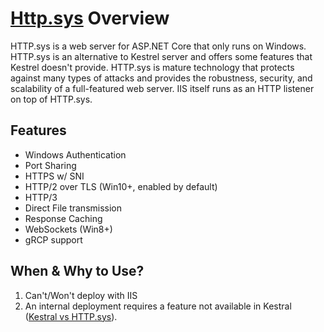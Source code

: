 [HTTP.sys]: https://learn.microsoft.com/en-us/aspnet/core/fundamentals/servers/httpsys?view=aspnetcore-6.0
[Kestral vs HTTP.sys]: https://learn.microsoft.com/en-us/aspnet/core/fundamentals/servers/?view=aspnetcore-6.0#kestrel-vs-httpsys

# [Http.sys] Overview
HTTP.sys is a web server for ASP.NET Core that only runs on Windows. HTTP.sys is an alternative to Kestrel server and offers some features that Kestrel doesn't provide. HTTP.sys is mature technology that protects against many types of attacks and provides the robustness, security, and scalability of a full-featured web server. IIS itself runs as an HTTP listener on top of HTTP.sys.

## Features
* Windows Authentication
* Port Sharing
* HTTPS w/ SNI
* HTTP/2 over TLS (Win10+, enabled by default) 
* HTTP/3
* Direct File transmission
* Response Caching
* WebSockets (Win8+)
* gRCP support

## When & Why to Use?
1. Can't/Won't deploy with IIS 
2. An internal deployment requires a feature not available in Kestral ([Kestral vs HTTP.sys]).


